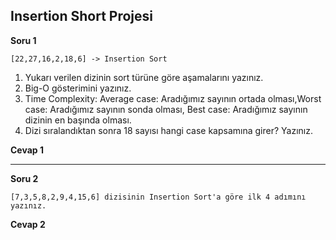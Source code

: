 ## Insertion Short Projesi
**Soru 1**
```
[22,27,16,2,18,6] -> Insertion Sort
```

1. Yukarı verilen dizinin sort türüne göre aşamalarını yazınız.
2. Big-O gösterimini yazınız.
3. Time Complexity: Average case: Aradığımız sayının ortada olması,Worst case: Aradığımız sayının sonda olması, Best case: Aradığımız sayının dizinin en başında olması.
4. Dizi sıralandıktan sonra 18 sayısı hangi case kapsamına girer? Yazınız.

**Cevap 1**

***

**Soru 2**
```
[7,3,5,8,2,9,4,15,6] dizisinin Insertion Sort'a göre ilk 4 adımını yazınız.
```

**Cevap 2**